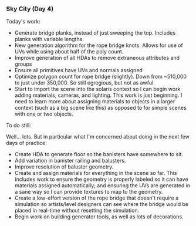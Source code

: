 ### Sky City (Day 4)

Today's work:

* Generate bridge planks, instead of just sweeping the top. Includes planks
  with variable lengths.
* New generation algorithm for the rope bridge knots. Allows for use of UVs
  while using about half of the poly count.
* Improve generation of all HDAs to remove extraneous attributes and groups
* Ensure all primitives have UVs and normals assigned
* Optimize polygon count for rope bridge (slightly). Down from ~510,000 to
  just under 350,000. So still egregious, but not as awful.
* Start to import the scene into the solaris context so I can begin work
  adding materials, cameras, and lighting. This work is just beginning.
  I need to learn more about assigning materials to objects in a larger
  context (such as a big scene like this) as opposed to for simple scenes
  with one or two objects.

To do still:

Well... lots. But in particular what I'm concerned about doing in the next
few days of practice:

* Create HDA to generate floor so the banisters have somewhere to sit.
* Add variation in banister railing and balusters.
* Improve resolution of baluster geometry.
* Create and assign materials for everything in the scene so far. This
  includes work to ensure the geometry is properly labeled so it can have
  materials assigned automatically; and ensuring the UVs are generated
  in a sane way so I can provide textures to map to the geometry.
* Create a low-effort version of the rope bridge that doesn't require
  a simulation so artists/level designers can see where the bridge
  would be placed in real-time without resetting the simulation.
* Begin work on building generator tools, as well as lots of decorations.
